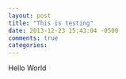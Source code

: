 ```yaml
---
layout: post
title: "This is testing"
date: 2013-12-23 15:43:04 -0500
comments: true
categories: 
---
```

Hello World
